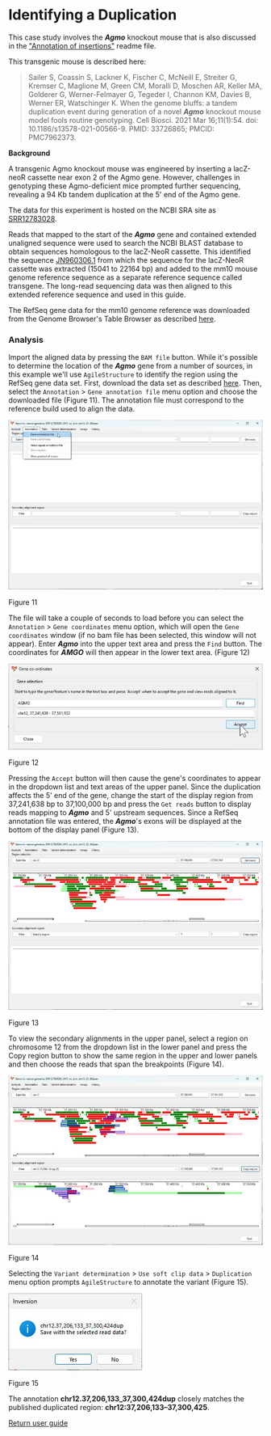 # Identifying a Duplication

This case study involves the ___Agmo___ knockout mouse that is also discussed in the ["Annotation of insertions"](insertion.md) readme file.

This transgenic mouse is described here:

> Sailer S, Coassin S, Lackner K, Fischer C, McNeill E, Streiter G, Kremser C, Maglione M, Green CM, Moralli D, Moschen AR, Keller MA, Golderer G, Werner-Felmayer G, Tegeder I, Channon KM, Davies B, Werner ER, Watschinger K. When the genome bluffs: a tandem duplication event during generation of a novel ___Agmo___ knockout mouse model fools routine genotyping. Cell Biosci. 2021 Mar 16;11(1):54. doi: 10.1186/s13578-021-00566-9. PMID: 33726865; PMCID: PMC7962373.

__Background__

A transgenic Agmo knockout mouse was engineered by inserting a lacZ-neoR cassette near exon 2 of the Agmo gene. However, challenges in genotyping these Agmo-deficient mice prompted further sequencing, revealing a 94 Kb tandem duplication at the 5' end of the Agmo gene.  

The data for this experiment is hosted on the NCBI SRA site as [SRR12783028](https://www.ncbi.nlm.nih.gov/sra/?term=SRR12783028).  

Reads that mapped to the start of the ___Agmo___ gene and contained extended unaligned sequence were used to search the NCBI BLAST database to obtain sequences homologous to the lacZ-NeoR cassette. This identified the sequence [JN960306.1](https://www.ncbi.nlm.nih.gov/nucleotide/JN960306.1?report=genbank&log$=nuclalign&blast_rank=3&RID=TWZMA063013) from which the sequence for the lacZ-NeoR cassette was extracted (15041 to 22164 bp) and added to the mm10 mouse genome reference sequence as a separate reference sequence called transgene. The long-read sequencing data was then aligned to this extended reference sequence and used in this guide.

The RefSeq gene data for the mm10 genome reference was downloaded from the Genome Browser's Table Browser as described [here](downloadingOptionalFiles.md).

### Analysis

Import the aligned data by pressing the ```BAM file``` button. While it's possible to determine the location of the ___Agmo___ gene from a number of sources, in this example we'll use ```AgileStructure``` to identify the region using the RefSeq gene data set. First, download the data set as described [here](downloadingOptionalFiles.md). Then, select the ```Annotation``` > ```Gene annotation file``` menu option and choose the downloaded file (Figure 11). The annotation file must correspond to the reference build used to align the data.

![Figure 11](images/examples/figure1dup2.jpg)

Figure 11

The file will take a couple of seconds to load before you can select the ```Annotation``` > ```Gene coordinates``` menu option, which will open the ```Gene coordinates``` window (if no bam file has been selected, this window will not appear). Enter ___Agmo___ into the upper text area and press the ```Find``` button. The coordinates for ___AMGO___ will then appear in the lower text area. (Figure 12)

![Figure 12](images/examples/figure2dup2.jpg)

Figure 12

Pressing the ```Accept``` button will then cause the gene's coordinates to appear in the dropdown list and text areas of the upper panel. Since the duplication affects the 5' end of the gene, change the start of the display region from 37,241,638 bp to 37,100,000 bp and press  the ```Get reads``` button to display reads mapping to ___Agmo___ and 5' upstream sequences. Since a RefSeq annotation file was entered, the ___Agmo___'s exons will be displayed at the bottom of the display panel (Figure 13). 

![Figure 13](images/examples/figure3dup2.jpg)

Figure 13

To view the secondary alignments in the upper panel, select a region on chromosome 12 from the dropdown list in the lower panel and press the Copy region button to show the same region in the upper and lower panels and then choose the reads that span the breakpoints (Figure 14).


![Figure 14](images/examples/figure4dup2.jpg)

Figure 14

Selecting the ```Variant determination``` > ```Use soft clip data``` > ```Duplication``` menu option prompts ```AgileStructure``` to annotate the variant (Figure 15).

![Figure 15](images/examples/figure5dup2.jpg)

Figure 15

The annotation __chr12.37,206,133_37,300,424dup__ closely matches the published duplicated region: __chr12:37,206,133–37,300,425__.

[Return user guide](README.md#duplication)